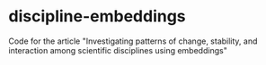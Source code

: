 # discipline-embeddings
Code for the article "Investigating patterns of change, stability, and interaction among scientific disciplines using embeddings"
